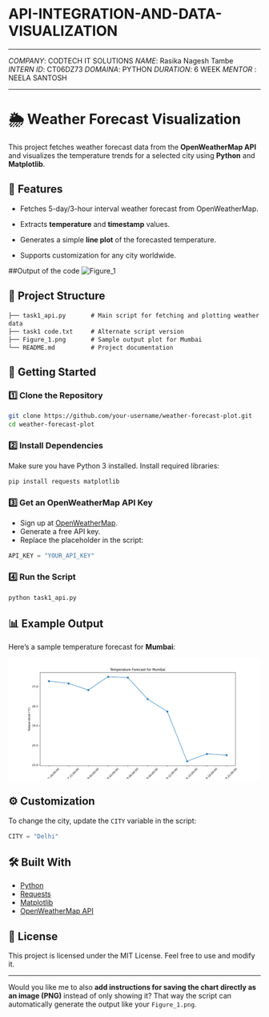 # API-INTEGRATION-AND-DATA-VISUALIZATION
****
*COMPANY*: CODTECH IT SOLUTIONS
*NAME*: Rasika Nagesh Tambe
*INTERN ID*: CT06DZ73
*DOMAINA*: PYTHON
*DURATION*: 6 WEEK
*MENTOR* : NEELA SANTOSH

---

# 🌦️ Weather Forecast Visualization

This project fetches weather forecast data from the **OpenWeatherMap API** and visualizes the temperature trends for a selected city using **Python** and **Matplotlib**.

## 📌 Features

* Fetches 5-day/3-hour interval weather forecast from OpenWeatherMap.
* Extracts **temperature** and **timestamp** values.

* Generates a simple **line plot** of the forecasted temperature.
* Supports customization for any city worldwide.

##Output of the code
<img width="1280" height="612" alt="Figure_1" src="https://github.com/user-attachments/assets/84111882-2f73-450e-bc82-186988c2ab23" />





## 📂 Project Structure

```
├── task1_api.py       # Main script for fetching and plotting weather data
├── task1 code.txt     # Alternate script version
├── Figure_1.png       # Sample output plot for Mumbai
└── README.md          # Project documentation
```

## 🚀 Getting Started

### 1️⃣ Clone the Repository

```bash
git clone https://github.com/your-username/weather-forecast-plot.git
cd weather-forecast-plot
```

### 2️⃣ Install Dependencies

Make sure you have Python 3 installed. Install required libraries:

```bash
pip install requests matplotlib
```

### 3️⃣ Get an OpenWeatherMap API Key

* Sign up at [OpenWeatherMap](https://openweathermap.org/api).
* Generate a free API key.
* Replace the placeholder in the script:

```python
API_KEY = "YOUR_API_KEY"
```

### 4️⃣ Run the Script

```bash
python task1_api.py
```

## 📊 Example Output

Here’s a sample temperature forecast for **Mumbai**:

![Mumbai Forecast](Figure_1.png)

## ⚙️ Customization

To change the city, update the `CITY` variable in the script:

```python
CITY = "Delhi"
```

## 🛠️ Built With

* [Python](https://www.python.org/)
* [Requests](https://docs.python-requests.org/en/latest/)
* [Matplotlib](https://matplotlib.org/)
* [OpenWeatherMap API](https://openweathermap.org/api)

## 📜 License

This project is licensed under the MIT License. Feel free to use and modify it.

---

Would you like me to also **add instructions for saving the chart directly as an image (PNG)** instead of only showing it? That way the script can automatically generate the output like your `Figure_1.png`.
